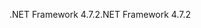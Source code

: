 <span data-ttu-id="37da0-101">.NET Framework 4.7.2</span><span class="sxs-lookup"><span data-stu-id="37da0-101">.NET Framework 4.7.2</span></span>
